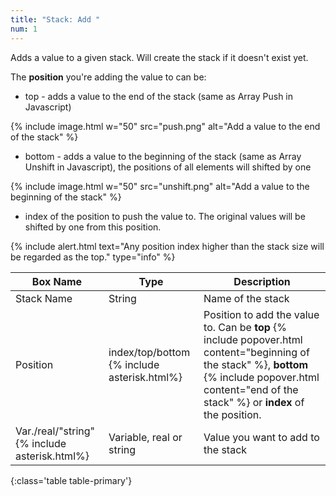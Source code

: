 ```yaml
---
title: "Stack: Add "
num: 1
---
```


Adds a value to a given stack. Will create the stack if it doesn't exist yet.

The **position** you're adding the value to can be: 

- top - adds a value to the end of the stack (same as Array Push in Javascript)

{% include image.html w="50" src="push.png" alt="Add a value to the end of the stack" %}

- bottom - adds a value to the beginning of the stack (same as Array Unshift in Javascript), the positions of all elements will shifted by one

{% include image.html w="50" src="unshift.png" alt="Add a value to the beginning of the stack" %}

- index of the position to push the value to. The original values will be shifted by one from this position. 

{% include alert.html text="Any position index higher than the stack size will be regarded as the top." type="info" %} 

| Box Name | Type | Description | 
|-------|--------|--------
|Stack Name	|String	| Name of the stack
|Position|index/top/bottom {% include asterisk.html%}|Position to add the value to. Can be **top** {% include popover.html content="beginning of the stack" %}, **bottom** {% include popover.html content="end of the stack" %} or **index** of the position. 
|Var./real/"string" {% include asterisk.html%}| Variable, real or string | Value you want to add to the stack
{:class='table table-primary'}









